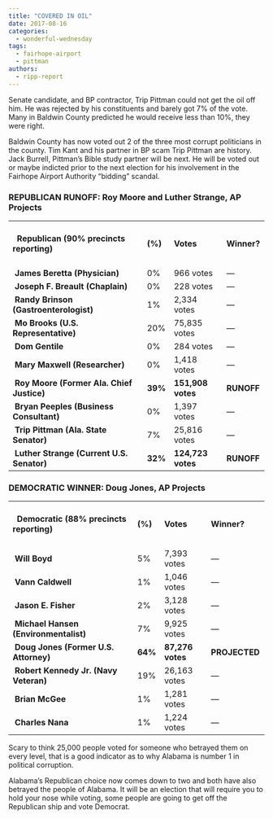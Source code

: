 ```yaml
---
title: "COVERED IN OIL"
date: 2017-08-16
categories: 
  - wonderful-wednesday
tags: 
  - fairhope-airport
  - pittman
authors: 
  - ripp-report
---
```


Senate candidate, and BP contractor, Trip Pittman could not get the oil off him. He was rejected by his constituents and barely got 7% of the vote. Many in Baldwin County predicted he would receive less than 10%, they were right.

Baldwin County has now voted out 2 of the three most corrupt politicians in the county. Tim Kant and his partner in BP scam Trip Pittman are history. Jack Burrell, Pittman’s Bible study partner will be next. He will be voted out or maybe indicted prior to the next election for his involvement in the Fairhope Airport Authority “bidding” scandal.

### **REPUBLICAN RUNOFF: Roy Moore and Luther Strange, AP Projects**

<table width="465" cellspacing="0" cellpadding="0"><colgroup><col width="272"> <col width="33"> <col width="93"> <col width="67"></colgroup><tbody><tr><td width="272"><h4 class="gmail-western">&nbsp; Republican (90% precincts reporting)</h4></td><td width="33"><h4 class="gmail-western">(%)</h4></td><td width="93"><h4 class="gmail-western">Votes</h4></td><td width="67"><h4 class="gmail-western">Winner?</h4></td></tr><tr><td width="272">&nbsp;<strong>James Beretta (Physician)</strong></td><td width="33">0%</td><td width="93">966 votes</td><td width="67">—</td></tr><tr><td width="272">&nbsp;<strong>Joseph F. Breault (Chaplain)</strong></td><td width="33">0%</td><td width="93">228 votes</td><td width="67">—</td></tr><tr><td width="272">&nbsp;<strong>Randy Brinson (Gastroenterologist)</strong></td><td width="33">1%</td><td width="93">2,334 votes</td><td width="67">—</td></tr><tr><td width="272">&nbsp;<strong>Mo Brooks (U.S. Representative)</strong></td><td width="33">20%</td><td width="93">75,835 votes</td><td width="67">—</td></tr><tr><td width="272">&nbsp;<strong>Dom Gentile</strong></td><td width="33">0%</td><td width="93">284 votes</td><td width="67">—</td></tr><tr><td width="272">&nbsp;<strong>Mary Maxwell (Researcher)</strong></td><td width="33">0%</td><td width="93">1,418 votes</td><td width="67">—</td></tr><tr><td width="272">&nbsp;<strong>Roy Moore (Former Ala. Chief Justice)</strong></td><td width="33"><strong>39%</strong></td><td width="93"><strong>151,908 votes</strong></td><td width="67"><strong>RUNOFF</strong></td></tr><tr><td width="272">&nbsp;<strong>Bryan Peeples (Business Consultant)</strong></td><td width="33">0%</td><td width="93">1,397 votes</td><td width="67">—</td></tr><tr><td width="272">&nbsp;<strong>Trip Pittman (Ala. State Senator)</strong></td><td width="33">7%</td><td width="93">25,816 votes</td><td width="67">—</td></tr><tr><td width="272">&nbsp;<strong>Luther Strange (Current U.S. Senator)</strong></td><td width="33"><strong>32%</strong></td><td width="93"><strong>124,723 votes</strong></td><td width="67"><strong>RUNOFF</strong></td></tr></tbody></table>

### **DEMOCRATIC WINNER: Doug Jones, AP Projects**

<table width="485" cellspacing="0" cellpadding="0"><colgroup><col width="269"> <col width="33"> <col width="85"> <col width="98"></colgroup><tbody><tr><td width="269"><h4 class="gmail-western">&nbsp; Democratic (88% precincts reporting)</h4></td><td width="33"><h4 class="gmail-western">(%)</h4></td><td width="85"><h4 class="gmail-western">Votes</h4></td><td width="98"><h4 class="gmail-western">Winner?</h4></td></tr><tr><td width="269">&nbsp;<strong>Will Boyd</strong></td><td width="33">5%</td><td width="85">7,393 votes</td><td width="98">—</td></tr><tr><td width="269">&nbsp;<strong>Vann Caldwell</strong></td><td width="33">1%</td><td width="85">1,046 votes</td><td width="98">—</td></tr><tr><td width="269">&nbsp;<strong>Jason E. Fisher</strong></td><td width="33">2%</td><td width="85">3,128 votes</td><td width="98">—</td></tr><tr><td width="269">&nbsp;<strong>Michael Hansen (Environmentalist)</strong></td><td width="33">7%</td><td width="85">9,925 votes</td><td width="98">—</td></tr><tr><td width="269">&nbsp;<strong>Doug Jones (Former U.S. Attorney)</strong></td><td width="33"><strong>64%</strong></td><td width="85"><strong>87,276 votes</strong></td><td width="98"><strong>PROJECTED</strong></td></tr><tr><td width="269">&nbsp;<strong>Robert Kennedy Jr. (Navy Veteran)</strong></td><td width="33">19%</td><td width="85">26,163 votes</td><td width="98">—</td></tr><tr><td width="269">&nbsp;<strong>Brian McGee&nbsp;</strong></td><td width="33">1%</td><td width="85">1,281 votes</td><td width="98">—</td></tr><tr><td width="269">&nbsp;<strong>Charles Nana&nbsp;</strong></td><td width="33">1%</td><td width="85">1,224 votes</td><td width="98">—</td></tr></tbody></table>

Scary to think 25,000 people voted for someone who betrayed them on every level, that is a good indicator as to why Alabama is number 1 in political corruption.

Alabama’s Republican choice now comes down to two and both have also betrayed the people of Alabama. It will be an election that will require you to hold your nose while voting, some people are going to get off the Republican ship and vote Democrat.
